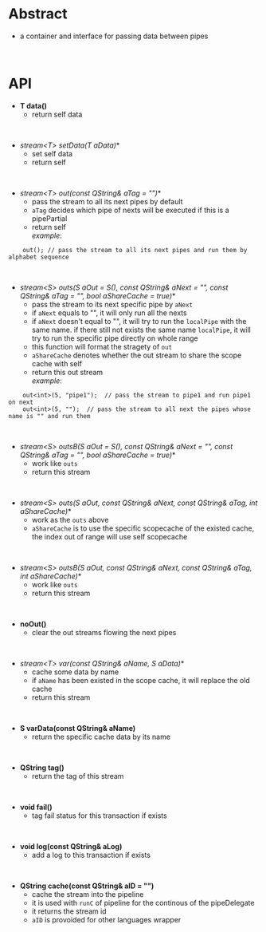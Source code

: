 # Abstract
* a container and interface for passing data between pipes  
</br>

# API
* **T data()**  
    - return self data  
</br>

* **stream<T\>* setData(T aData)**  
    - set self data  
    - return self  
</br>

* **stream<T\>* out(const QString& aTag = "")**  
    - pass the stream to all its next pipes by default  
    - `aTag` decides which pipe of nexts will be executed if this is a pipePartial  
    - return self  
_example_:  
```
    out(); // pass the stream to all its next pipes and run them by alphabet sequence
```  
</br>

* **stream<S\>* outs(S aOut = S(), const QString& aNext = "", const QString& aTag = "", bool aShareCache = true)**  
    - pass the stream to its next specific pipe by `aNext`  
    - if `aNext` equals to "", it will only run all the nexts  
    - if `aNext` doesn't equal to "", it will try to run the `localPipe` with the same name. if there still not exists the same name `localPipe`, it will try to run the specific pipe directly on whole range  
    - this function will format the stragety of `out`  
    - `aShareCache` denotes whether the out stream to share the scope cache with self  
    - return this out stream  
_example_:
```
    out<int>(5, "pipe1");  // pass the stream to pipe1 and run pipe1 on next
    out<int>(5, "");  // pass the stream to all next the pipes whose name is "" and run them
```  
</br>

* **stream<S\>* outsB(S aOut = S(), const QString& aNext = "", const QString& aTag = "", bool aShareCache = true)**  
    - work like `outs`  
    - return this stream  
</br>

* **stream<S\>* outs(S aOut, const QString& aNext, const QString& aTag, int aShareCache)**  
    - work as the `outs` above  
    - `aShareCache` is to use the specific scopecache of the existed cache, the index out of range will use self scopecache  
</br>

* **stream<S\>* outsB(S aOut, const QString& aNext, const QString& aTag, int aShareCache)**  
    - work like `outs`  
    - return this stream  
</br>

* **noOut()**  
    - clear the out streams flowing the next pipes  
</br>

* **stream<T\>* var(const QString& aName, S aData)**  
    - cache some data by name  
    - if `aName` has been existed in the scope cache, it will replace the old cache  
    - return this stream  
</br>

* **S varData(const QString& aName)**  
    - return the specific cache data by its name  
</br>

* **QString tag()**  
    - return the tag of this stream  
</br>

* **void fail()**  
    - tag fail status for this transaction if exists  
</br>

* **void log(const QString& aLog)**  
    - add a log to this transaction if exists  
</br>

* **QString cache(const QString& aID = "")**  
    - cache the stream into the pipeline  
    - it is used with `runC` of pipeline for the continous of the pipeDelegate  
    - it returns the stream id  
    - `aID` is provoided for other languages wrapper  
</br>